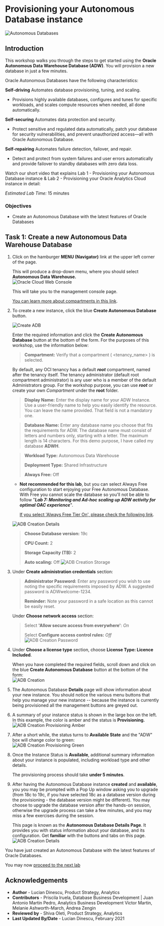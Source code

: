 # Provisioning your Autonomous Database instance

![Autonomous Databases](./images/adb_banner2.png)

## Introduction

This workshop walks you through the steps to get started using the **Oracle Autonomous Data Warehouse Database (ADW)**. You will provision a new database in just a few minutes.

Oracle Autonomous Databases have the following characteristics:

**Self-driving**
Automates database provisioning, tuning, and scaling.

- Provisions highly available databases, configures and tunes for specific workloads, and scales compute resources when needed, all done automatically.

**Self-securing**
Automates data protection and security.

- Protect sensitive and regulated data automatically, patch your database for security vulnerabilities, and prevent unauthorized access—all with Oracle Autonomous Database.

**Self-repairing**
Automates failure detection, failover, and repair.

- Detect and protect from system failures and user errors automatically and provide failover to standby databases with zero data loss.

Watch our short video that explains Lab 1 - Provisioning your Autonomous Database instance & Lab 2 - Provisioning your Oracle Analytics Cloud instance in detail:

[](youtube:rpKwrm-7eCk)

_Estimated Lab Time:_ 15 minutes

### Objectives
- Create an Autonomous Database with the latest features of Oracle Databases

## Task 1: Create a new Autonomous Data Warehouse Database

1. Click on the hamburger **MENU (Navigator)** link at the upper left corner of the page.

    This will produce a drop-down menu, where you should select **Autonomous Data Warehouse.**  
    ![Oracle Cloud Web Console](https://raw.githubusercontent.com/oracle/learning-library/master/common/images/console/database-adw.png)

    This will take you to the management console page.

    [You can learn more about compartments in this link](https://docs.cloud.oracle.com/en-us/iaas/Content/Identity/Tasks/managingcompartments.htm).

2. To create a new instance, click the blue **Create Autonomous Database** button.

    ![Create ADB](./images/lab100_2small.png)

    Enter the required information and click the **Create Autonomous Database** button at the bottom of the form. For the purposes of this workshop, use the information below:

    >**Compartment:** Verify that a compartment ( &lt;tenancy_name&gt; ) is selected.

    By default, any OCI tenancy has a default ***root*** compartment, named after the tenancy itself. The tenancy administrator (default root compartment administrator) is any user who is a member of the default Administrators group. For the workshop purpose, you can use ***root*** or create your own _Compartment_ under the **root** folder.

     > **Display Name:** Enter the display name for your ADW Instance. Use a user-friendly name to help you easily identify the resource. You can leave the name provided. That field is not a mandatory one.

    > **Database Name:** Enter any database name you choose that fits the requirements for ADW. The database name must consist of letters and numbers only, starting with a letter. The maximum length is 14 characters. For this demo purpose, I have called my database **ADWH**.
  
    > **Workload Type:** Autonomous Data Warehouse  
    >
    > **Deployment Type:** Shared Infrastructure
    >
    > **Always Free:** Off
    
      - **Not recommended for this lab**, but you can select Always Free configuration to start enjoying your Free Autonomous Database.  
       With Free you cannot scale the database so you'll not be able to follow "**_Lab 7: Monitoring and Ad-hoc scaling up ADW activity for optimal OAC experience_**".
      
        [If you select 'Always Free Tier On', please check the following link](https://www.oracle.com/uk/cloud/free/#always-free).

      ![ADB Creation Details](./images/lab100_3a.png)

   > **Choose Database version:** 19c
   >
   > **CPU Count:** 2
   >
   > **Storage Capacity (TB):** 2
   >
   > **Auto scaling:** Off
   ![ADB Creation Storage](./images/lab100_4a.png)

3. Under **Create administration credentials** section:

    > **Administrator Password:** Enter any password you wish to use noting the specific requirements imposed by ADW. A suggested password is ADWwelcome-1234.
    >
    > **Reminder:** Note your password in a safe location as this cannot be easily reset.

    Under **Choose network access** section:

    > Select **'Allow secure access from everywhere'**: *On*
    >
    > Select **Configure access control rules:** *Off*  
    ![ADB Creation Password](./images/lab100_5.png)

4. Under **Choose a license type** section, choose **License Type: Licence Included**.

    When you have completed the required fields, scroll down and click on the blue **Create Autonomous Database** button at the bottom of the form:  
    ![ADB Creation](./images/lab100_6.png)

5. The Autonomous Database **Details** page will show information about your new instance. You should notice the various menu buttons that help you manage your new instance -- because the instance is currently being provisioned all the management buttons are greyed out.


6. A summary of your instance status is shown in the large box on the left. In this example, the color is amber and the status is **Provisioning.**  
![ADB Creation Provisioning Amber](./images/lab100_8.png)

7. After a short while, the status turns to **Available State** and the "ADW" box will change color to green:  
![ADB Creation Provisioning Green](./images/lab100_9.png)

8. Once the Instance Status is **Available**, additional summary information about your instance is populated, including workload type and other details.

    The provisioning process should take **under 5 minutes**.

9. After having the Autonomous Database instance **created** and **available**, you you may be prompted with a Pop Up window asking you to upgrade (from 18c to 19c, if you have selected 18c as a database version during the provisioning - the database version might be different). You may choose to upgrade the database version after the hands-on session, otherwise the upgrade process can take a few minutes, and you may miss a few exercises during the session.

    This page is known as the **Autonomous Database Details Page**. It provides you with status information about your database, and its configuration. Get **familiar** with the buttons and tabs on this page.  
    ![ADB Creation Details](./images/lab100_adw_readya.png)

You have just created an Autonomous Database with the latest features of Oracle Databases.

You may now [proceed to the next lab](#next)

## **Acknowledgements**

- **Author** - Lucian Dinescu, Product Strategy, Analytics
- **Contributors** - Priscila Iruela, Database Business Development | Juan Antonio Martin Pedro, Analytics Business Development Victor Martin, Melanie Ashworth-March, Andrea Zengin
- **Reviewed by** - Shiva Oleti, Product Strategy, Analytics
- **Last Updated By/Date** - Lucian Dinescu, February 2021